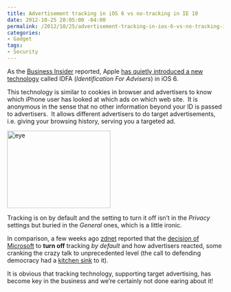 ```yaml
---
title: Advertisement tracking in iOS 6 vs no-tracking in IE 10
date: 2012-10-25 20:05:00 -04:00
permalink: /2012/10/25/advertisement-tracking-in-ios-6-vs-no-tracking-in-ie-10/
categories:
- Gadget
tags:
- Security
---
```

<p>As the <a href="http://www.businessinsider.com/">Business Insider</a> reported, Apple <a href="http://www.businessinsider.com/ifa-apples-iphone-tracking-in-ios-6-2012-10">has quietly introduced a new technology</a> called IDFA (<em>Identification For Advisers</em>) in iOS 6.</p>  <p>This technology is similar to cookies in browser and advertisers to know which iPhone user has looked at which ads on which web site.&#160; It is anonymous in the sense that no other information beyond your ID is passed to advertisers.&#160; It allows different advertisers to do target advertisements, i.e. giving your browsing history, serving you a targeted ad.</p>  <p><a href="http://www.businessinsider.com/ifa-apples-iphone-tracking-in-ios-6-2012-10"><img alt="eye" src="http://static6.businessinsider.com/image/5040f640eab8eaf542000008-400-300/eye.jpg?maxX=378&amp;maxY=284" width="240" height="180" /></a></p>  <p>Tracking is on by default and the setting to turn it off isn’t in the <em>Privacy</em> settings but buried in the <em>General</em> ones, which is a little ironic.</p>  <p>In comparison, a few weeks ago <a href="http://www.zdnet.com">zdnet</a> reported that the <a href="http://www.zdnet.com/the-do-not-track-standard-has-crossed-into-crazy-territory-7000005502/">decision of Microsoft</a> to <strong>turn off</strong> tracking <em>by default</em> and how advertisers reacted, some cranking the crazy talk to unprecedented level (the call to defending democracy had a <a href="http://www.urbandictionary.com/define.php?term=kitchen%20sink">kitchen sink</a> to it).</p>  <p>It is obvious that tracking technology, supporting target advertising, has become key in the business and we’re certainly not done earing about it!</p>
